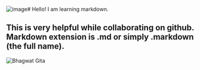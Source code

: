 ![image](https://github.com/user-attachments/assets/5d362a89-d06e-431a-8668-a67523d64087)# Hello! I am learning markdown. 
## This is very helpful while collaborating on github. Markdown extension is .md or simply .markdown (the full name).
![Bhagwat Gita](https://github.com/user-attachments/assets/7a980269-ecdc-4c4d-bda9-1a7a7e26a6e2)

